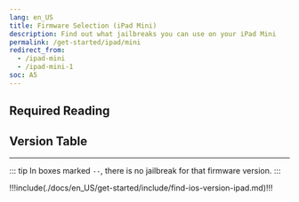 ```yaml
---
lang: en_US
title: Firmware Selection (iPad Mini)
description: Find out what jailbreaks you can use on your iPad Mini
permalink: /get-started/ipad/mini
redirect_from:
  - /ipad-mini
  - /ipad-mini-1
soc: A5
---
```


## Required Reading

<readingTable minVer="9.1" maxVer="9.3.4"/>

## Version Table

<versionTable soc="A5" minVer="6.0.1" maxVer="9.3.6"/>

---

::: tip
In boxes marked `--`, there is no jailbreak for that firmware version.
:::

!!!include(./docs/en_US/get-started/include/find-ios-version-ipad.md)!!!
